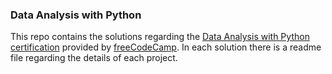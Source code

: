 ### Data Analysis with Python

This repo contains the solutions regarding the [Data Analysis with Python certification](https://www.freecodecamp.org/learn/data-analysis-with-python/) provided by [freeCodeCamp](https://www.freecodecamp.org/).
In each solution there is a readme file regarding the details of each project.